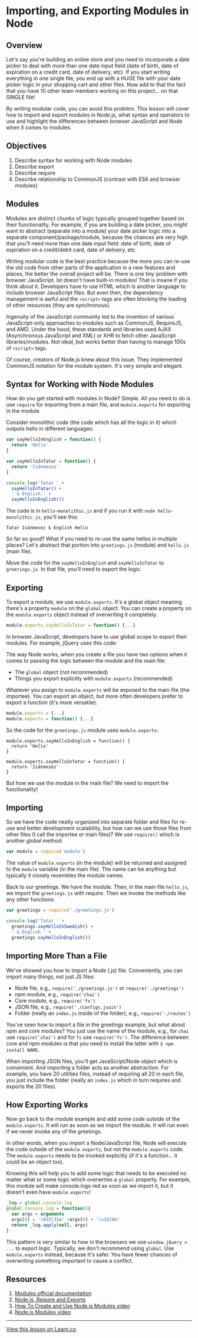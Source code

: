 # Importing, and Exporting Modules in Node

## Overview

Let's say you're building an online store and you need to incorporate a date picker to deal with more than one date input field (date of birth, date of expiration on a credit card, date of delivery, etc). If you start writing everything in one single file, you end up with a HUGE file with your date picker logic in your shopping cart and other files. Now add to that the fact that you have 10 other team members working on this project... on that SINGLE file!

By writing modular code, you can avoid this problem. This lesson will cover how to import and export modules in Node.js, what syntax and operators to use and highlight the differences between browser JavaScript and Node when it comes to modules.

## Objectives

1. Describe syntax for working with Node modules
1. Describe export
1. Describe require
1. Describe relationship to CommonJS (contrast with ES6 and browser modules)

## Modules

Modules are distinct chunks of logic typically grouped together based on their functionality. For example, if you are building a date picker, you might want to abstract (separate into a module) your date picker logic into a separate component/package/module, because the chances are very high that you'll need more than one date input field: date of birth, date of expiration on a credit/debit card, date of delivery, etc.

Writing modular code is the best practice because the more you can re-use the old code from other parts of the application in a new features and places, the better the overall project will be. There is one tiny problem with browser JavaScript. Ist doesn't have built-in modules! That is insane if you think about it. Developers have to use HTML which is another language to include browser JavaScript files. But even then, the dependency management is awful and the `<script>` tags are often blocking the loading of other resources (they are synchronous).

Ingenuity of the JavaScript community led to the invention of various JavaScript-only approaches to modules such as CommonJS, RequireJS, and AMD. Under the hood, these standards and libraries used AJAX (Asynchronous JavaScript and XML) or XHR to fetch other JavaScript libraries/modules. Not ideal, but works better than having to manage 100s of `<script>` tags.

Of course, creators of Node.js knew about this issue. They implemented CommonJS notation for the module system. It's very simple and elegant. 

## Syntax for Working with Node Modules

How do you get started with modules in Node? Simple. All you need to do is use `require` for importing from a main file, and `module.exports` for exporting in the module.

Consider monolithic code (the code which has all the logic in it) which outputs hello in different languages:

```js
var sayHelloInEnglish = function() {
  return 'Hello'
}

var sayHelloInTatar = function() {
  return 'Isänmesez'
}

console.log('Tatar ' +
  sayHelloInTatar() +
  ' & English ' +
  sayHelloInEnglish())
```

The code is in `hello-monolithic.js` and if you run it with `node hello-monolithic.js`, you'll see this:

```
Tatar Isänmesez & English Hello
```

So far so good? What if you need to re-use the same hellos in multiple places? Let's abstract that portion into `greetings.js` (module) and `hello.js` (main file).

Move the code for the `sayHelloInEnglish` and `sayHelloInTatar` to `greetings.js`. In that file, you'll need to export the logic.

## Exporting

To export a module, we use `module.exports`. It's a global object meaning there's a property `module` on the `global` object. You can create a property on the `module.exports` object instead of overwriting it completely. 

```js
module.exports.sayHelloInTatar = function() {...}
```

In browser JavaScript, developers have to use global scope to export their modules. For example, jQuery uses this code: 

The way Node works, when you create a file you have two options when it comes to passing the logic between the module and the main file: 

* The `global` object (not recommended)
* Things you export explicitly with `module.exports` (recommended)

Whatever you assign to `module.exports` will be exposed to the main file (the importee). You can export an object, but more often developers prefer to export a function (it's more versatile).

```js
module.exports = {...}
module.exports = function() {...}
```


So the code for the `greetings.js` module  uses `module.exports`:

```
module.exports.sayHelloInEnglish = function() {
  return 'Hello'
}

module.exports.sayHelloInTatar = function() {
  return 'Isänmesez'
}
```

But how we use the module in the main file? We need to import the functionality!

## Importing

So we have the code neatly organized into separate folder and files for re-use and better development scalability, but how can we use those files from other files (I call the importee or main files)? We use `require()` which is another global method:

```js
var module = require('module')
```

The value of `module.exports` (in the module) will be returned and assigned to the `module` variable (in the main file). The name can be anything but typically it closely resembles the module names.

Back to our greetings. We have the module. Then, in the main file `hello.js`, we import the `greetings.js` with require. Then we invoke the methods like any other functions:

```js
var greetings = require('./greetings.js')

console.log('Tatar ' +
  greetings.sayHelloInSwedish() +
  ' & English ' +
  greetings.sayHelloInEnglish())
```

## Importing More Than a File

We've showed you how to import a Node (.js) file. Conveniently, you can import many things, not just JS files:

* Node file, e.g., `require('./greetings.js')` or `require('./greetings')`
* npm module, e.g., `require('chai')`
* Core module, e.g., `require('fs')`
* JSON file, e.g., `require('./configs.jsoin')`
* Folder (really an `index.js` inside of the folder), e.g., `require('./routes')`

You've seen how to import a file in the greetings example, but what about npm and core modules? You just use the name of the module, e.g., for `chai` use `require('chai')` and for `fs` use `require('fs')`. The difference between core and npm modules is that you need to install the latter with `$ npm install NAME`.


When importing JSON files, you'll get JavaScript/Node object which is convenient. And importing a folder acts as another abstraction. For example, you have 20 utilities files, instead of requiring all 20 in each file, you just include the folder (really an `index.js` which in turn requires and exports the 20 files).

## How Exporting Works

Now go back to the module example and add some code outside of the `module.exports`. It will run as soon as we import the module. It will run even if we never invoke any of the greetings. 

In other words, when you import a Node/JavaScript file, Node will execute the code outside of the `module.exports`, but not the `module.exports` code. The `module.exports` needs to be invoked explicitly (if it's a function... it could be an object too). 

Knowing this will help you to add some logic that needs to be executed no matter what or some logic which overwrites a `global` property. For example, this module will make console.logs red as soon as we import it, but it doesn't even have `module.exports`!

```js
_log = global.console.log
global.console.log = function(){
  var args = arguments
  args[0] = '\033[31m' +args[0] + '\x1b[0m'
  return _log.apply(null, args)
}
```

This pattern is very similar to how in the browsers we use `window.jQuery = ...` to export logic. Typically, we don't recommend using `global`. Use `module.exports` instead, because it's safer. You have fewer chances of overwriting something important to cause a conflict.

## Resources

1. [Modules official documentation](https://nodejs.org/api/modules.html)
1. [Node.js, Require and Exports](http://openmymind.net/2012/2/3/Node-Require-and-Exports)
1. [How To Create and Use Node.js Modules video](https://www.youtube.com/watch?v=DZ_bRk8JWDM)
2. [Node.js Modules video](https://www.youtube.com/watch?v=98nlQYgXZGw)


---

<a href='https://learn.co/lessons/node-modules-require' data-visibility='hidden'>View this lesson on Learn.co</a>
